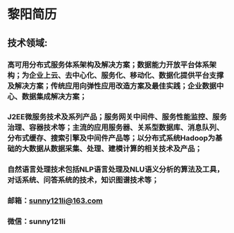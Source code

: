 # 黎阳简历

## 技术领域: 

### 高可用分布式服务体系架构及解决方案；数据能力开放平台体系架构；为企业上云、去中心化、服务化、移动化、数据化提供平台支撑及解决方案；传统应用向弹性应用改造方案及最佳实践；企业数据中心、数据集成解决方案；

### J2EE微服务技术及系列产品；服务网关中间件、服务性能监控、服务治理、容器技术等；主流的应用服务器、关系型数据库、消息队列、分布式缓存、搜索引擎及中间件产品等；以分布式系统Hadoop为基础的大数据从数据采集、处理、建模计算的相关技术及产品；

### 自然语言处理技术包括NLP语言处理及NLU语义分析的算法及工具，对话系统、问答系统的技术，知识图谱技术等；

### 邮箱：sunny121li@163.com

### 微信：sunny121li
